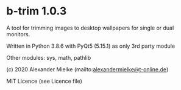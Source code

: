 # b-trim 1.0.3
A tool for trimming images to desktop wallpapers for single or dual monitors.

Written in Python 3.8.6 with PyQt5 (5.15.1) as only 3rd party module

Other modules: sys, math, pathlib

(c) 2020 Alexander Mielke (mailto:alexandermielke@t-online.de)

MIT Licence (see Licence file)

